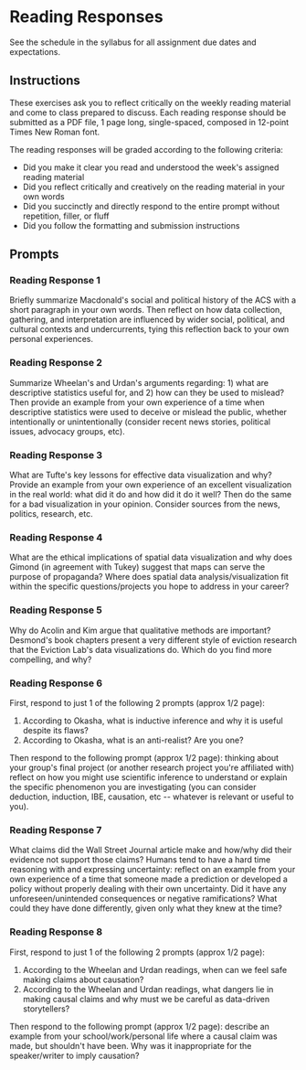 # Reading Responses

See the schedule in the syllabus for all assignment due dates and expectations.

## Instructions

These exercises ask you to reflect critically on the weekly reading material and come to class prepared to discuss. Each reading response should be submitted as a PDF file, 1 page long, single-spaced, composed in 12-point Times New Roman font.

The reading responses will be graded according to the following criteria:

  - Did you make it clear you read and understood the week's assigned reading material
  - Did you reflect critically and creatively on the reading material in your own words
  - Did you succinctly and directly respond to the entire prompt without repetition, filler, or fluff
  - Did you follow the formatting and submission instructions

## Prompts

### Reading Response 1

Briefly summarize Macdonald's social and political history of the ACS with a short paragraph in your own words. Then reflect on how data collection, gathering, and interpretation are influenced by wider social, political, and cultural contexts and undercurrents, tying this reflection back to your own personal experiences.

### Reading Response 2

Summarize Wheelan's and Urdan's arguments regarding: 1) what are descriptive statistics useful for, and 2) how can they be used to mislead? Then provide an example from your own experience of a time when descriptive statistics were used to deceive or mislead the public, whether intentionally or unintentionally (consider recent news stories, political issues, advocacy groups, etc).

### Reading Response 3

What are Tufte's key lessons for effective data visualization and why? Provide an example from your own experience of an excellent visualization in the real world: what did it do and how did it do it well? Then do the same for a bad visualization in your opinion. Consider sources from the news, politics, research, etc.

### Reading Response 4

What are the ethical implications of spatial data visualization and why does Gimond (in agreement with Tukey) suggest that maps can serve the purpose of propaganda? Where does spatial data analysis/visualization fit within the specific questions/projects you hope to address in your career?

### Reading Response 5

Why do Acolin and Kim argue that qualitative methods are important? Desmond's book chapters present a very different style of eviction research that the Eviction Lab's data visualizations do. Which do you find more compelling, and why?

### Reading Response 6

First, respond to just 1 of the following 2 prompts (approx 1/2 page):

  1. According to Okasha, what is inductive inference and why it is useful despite its flaws?
  2. According to Okasha, what is an anti-realist? Are you one?

Then respond to the following prompt (approx 1/2 page): thinking about your group's final project (or another research project you're affiliated with) reflect on how you might use scientific inference to understand or explain the specific phenomenon you are investigating (you can consider deduction, induction, IBE, causation, etc -- whatever is relevant or useful to you).

### Reading Response 7

What claims did the Wall Street Journal article make and how/why did their evidence not support those claims? Humans tend to have a hard time reasoning with and expressing uncertainty: reflect on an example from your own experience of a time that someone made a prediction or developed a policy without properly dealing with their own uncertainty. Did it have any unforeseen/unintended consequences or negative ramifications? What could they have done differently, given only what they knew at the time?

### Reading Response 8

First, respond to just 1 of the following 2 prompts (approx 1/2 page):

  1. According to the Wheelan and Urdan readings, when can we feel safe making claims about causation?
  2. According to the Wheelan and Urdan readings, what dangers lie in making causal claims and why must we be careful as data-driven storytellers?

Then respond to the following prompt (approx 1/2 page): describe an example from your school/work/personal life where a causal claim was made, but shouldn't have been. Why was it inappropriate for the speaker/writer to imply causation?
